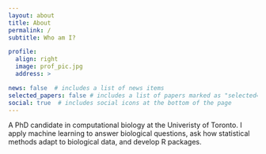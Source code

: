 ```yaml
---
layout: about
title: About
permalink: /
subtitle: Who am I?

profile:
  align: right
  image: prof_pic.jpg
  address: >

news: false  # includes a list of news items
selected_papers: false # includes a list of papers marked as "selected={true}"
social: true  # includes social icons at the bottom of the page
---
```


A PhD candidate in computational biology at the Univeristy of Toronto. I apply machine learning to answer biological questions, ask how statistical methods adapt to biological data, and develop R packages.

